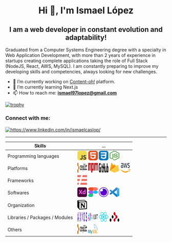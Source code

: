 <h1 align="center">Hi 👋, I'm Ismael López</h1>
<h2 align="center">I am a web developer in constant evolution and adaptability!</h2>

<p>Graduated from a Computer Systems Engineering degree with a specialty in Web Application Development, with more than 2 years of experience in startups creating complete applications taking the role of Full Stack (NodeJS, React, AWS, MySQL). I am constantly preparing to improve my developing skills and competencies, always looking for new challenges.</p>

- 🔭 I’m currently working on [Content-oh!](www.contentoh.com) platform.
- 🌱 I’m currently learning Next.js
- 📫 How to reach me: **ismael97lopez@gmail.com**

[![trophy](https://github-profile-trophy.vercel.app/?username=IsmaelLopez0)](https://github.com/ryo-ma/github-profile-trophy)

<h3 align="left">Connect with me:</h3>
<p align="left">
<a href="https://www.linkedin.com/in/ismaelcaslop/" target="blank"><img align="center" src="https://cdn-icons-png.flaticon.com/512/174/174857.png" alt="https://www.linkedin.com/in/ismaelcaslop/" height="25" width="25" /></a>
</p>

<hr />

| Skills | ... |
| --- | --- |
| Programming languages | <img width="30" height="30" src="./skills_img/SkillIconsJavascript.svg" alt="JavaScript" /> <img width="30" height="30" src="./skills_img/SkillIconsHtml.svg" alt="HTML" /> <img width="30" height="30" src="./skills_img/SkillIconsCss.svg" alt="CSS" /> <img width="30" height="30" src="./skills_img/LogosNodejsIcon.svg" alt="NodeJS" /> |
| Platforms | <img width="30" height="30" src="./skills_img/LogosReplit.svg" alt="Replit" /> <img width="30" height="30" src="./skills_img/LogosNpm.svg" alt="NPM" /> <img width="30" height="30" src="./skills_img/LogosGithub.svg" alt="GitHub" /> <img width="30" height="30" src="./skills_img/LogosFirebase.svg" alt="Firebase" /> <img width="30" height="30" src="./skills_img/LogosAws.svg" alt="AWS" /> |
| Frameworks | <img width="30" height="30" src="./skills_img/LogosServerless.svg" alt="Serverless" /> |
| Softwares | <img width="30" height="30" src="./skills_img/LogosAdobeXd.svg" alt="Adobe XD" /> <img width="30" height="30" src="./skills_img/LogosFigma.svg" alt="Figma" /> <img width="30" height="30" src="./skills_img/LogosInsomnia.svg" alt="Insomnia" /> <img width="30" height="30" src="./skills_img/LogosVisualStudioCode.svg" alt="Visual Studio Code" /> |
| Organization | <img width="30" height="30" src="./skills_img/LogosNotionIcon.svg" alt="Notion" /> |
| Libraries / Packages / Modules | <img width="30" height="30" src="./skills_img/LogosAxios.svg" alt="Axios" /> <img width="30" height="30" src="./skills_img/LogosJwt.svg" alt="JWT" /> <img width="30" height="30" src="./skills_img/LogosReact.svg" alt="React" /> <img width="30" height="30" src="./skills_img/LogosReactRouter.svg" alt="React Router" /> |
| Others | <img width="30" height="30" src="./skills_img/LogosReplit.svg" alt="Replit" /> <img width="30" height="30" src="./skills_img/LogosMysql.svg" alt="MySQL" /> |


<!--
**IsmaelLopez0/IsmaelLopez0** is a ✨ _special_ ✨ repository because its `README.md` (this file) appears on your GitHub profile.

Here are some ideas to get you started:

- 🔭 I’m currently working on ...
- 🌱 I’m currently learning ...
- 👯 I’m looking to collaborate on ...
- 🤔 I’m looking for help with ...
- 💬 Ask me about ...
- 📫 How to reach me: ...
- 😄 Pronouns: ...
- ⚡ Fun fact: ...
-->
